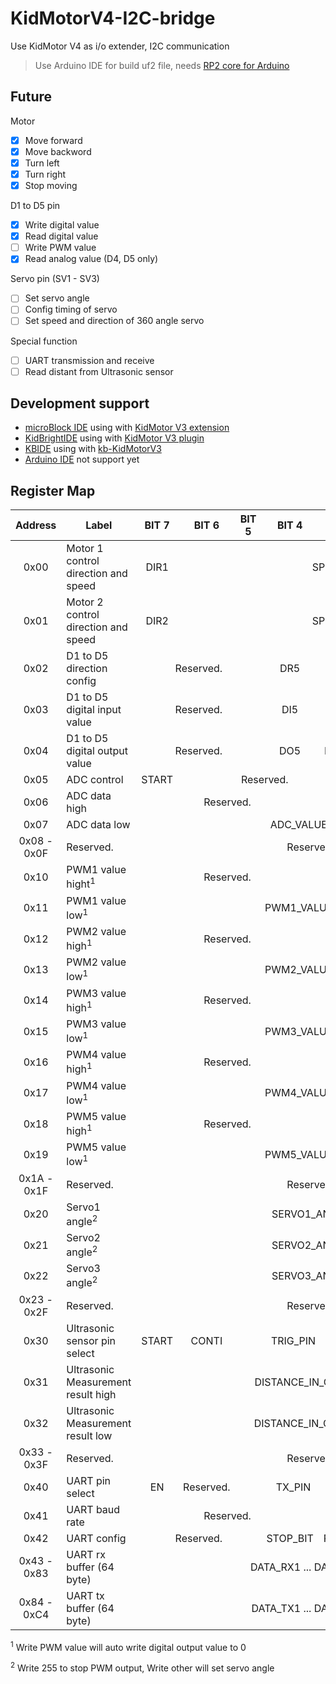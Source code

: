 # KidMotorV4-I2C-bridge

Use KidMotor V4 as i/o extender, I2C communication

 > Use Arduino IDE for build uf2 file, needs [RP2 core for Arduino](https://github.com/earlephilhower/arduino-pico)

## Future

Motor

 - [x] Move forward
 - [x] Move backword
 - [x] Turn left
 - [x] Turn right
 - [x] Stop moving
 
D1 to D5 pin

 - [x] Write digital value
 - [x] Read digital value
 - [ ] Write PWM value
 - [x] Read analog value (D4, D5 only)
 
Servo pin (SV1 - SV3)

 - [ ] Set servo angle
 - [ ] Config timing of servo
 - [ ] Set speed and direction of 360 angle servo
 
Special function

 - [ ] UART transmission and receive
 - [ ] Read distant from Ultrasonic sensor 

## Development support

 - [microBlock IDE](https://microblock.app) using with [KidMotor V3 extension](https://github.com/ArtronShop/KidMotorV3-extension)
 - [KidBrightIDE](https://www.kid-bright.org/) using with [KidMotor V3 plugin](https://store.kidbright.info/plugin/46/KidMotor+V3)
 - [KBIDE](https://kbide.org/) using with [kb-KidMotorV3](https://github.com/ArtronShop/kbide-KidMotorV3)
 - [Arduino IDE]() not support yet

## Register Map

<table>
  <thead>
    <tr>
      <th>Address</th>
      <th>Label</th>
      <th>BIT 7</th>
      <th>BIT 6</th>
      <th>BIT 5</th>
      <th>BIT 4</th>
      <th>BIT 3</th>
      <th>BIT 2</th>
      <th>BIT 1</th>
      <th>BIT 0</th>
    </tr>
  </thead>
  <tbody>
    <tr>
      <td align=center>0x00</td>
      <td>Motor 1 control direction and speed</td>
      <td align=center>DIR1</td>
      <td align=center colspan=7>SPEED1</td>
    </tr>
    <tr>
      <td align=center>0x01</td>
      <td>Motor 2 control direction and speed</td>
      <td align=center>DIR2</td>
      <td align=center colspan=7>SPEED2</td>
    </tr>
    <tr>
      <td align=center>0x02</td>
      <td>D1 to D5 direction config</td>
      <td align=center colspan=3>Reserved.</td>
      <td align=center>DR5</td>
      <td align=center>DR4</td>
      <td align=center>DR3</td>
      <td align=center>DR2</td>
      <td align=center>DR1</td>
    </tr>
    <tr>
      <td align=center>0x03</td>
      <td>D1 to D5 digital input value</td>
      <td align=center colspan=3>Reserved.</td>
      <td align=center>DI5</td>
      <td align=center>DI4</td>
      <td align=center>DI3</td>
      <td align=center>DI2</td>
      <td align=center>DI1</td>
    </tr>
    <tr>
      <td align=center>0x04</td>
      <td>D1 to D5 digital output value</td>
      <td align=center colspan=3>Reserved.</td>
      <td align=center>DO5</td>
      <td align=center>DO4</td>
      <td align=center>DO3</td>
      <td align=center>DO2</td>
      <td align=center>DO1</td>
    </tr>
    <tr>
      <td align=center>0x05</td>
      <td>ADC control</td>
      <td align=center>START</td>
      <td align=center colspan=4>Reserved.</td>
      <td align=center colspan=3>A_CH</td>
    </tr>
    <tr>
      <td align=center>0x06</td>
      <td>ADC data high</td>
      <td align=center colspan=4>Reserved.</td>
      <td align=center colspan=4>ADC_VALUE_MSB</td>
    </tr>
    <tr>
      <td align=center>0x07</td>
      <td>ADC data low</td>
      <td align=center colspan=8>ADC_VALUE_LSB</td>
    </tr>
    <tr>
      <td align=center>0x08 - 0x0F</td>
      <td>Reserved.</td>
      <td align=center colspan=8>Reserved.</td>
    </tr>
    <tr>
      <td align=center>0x10</td>
      <td>PWM1 value hight<sup>1</sup></td>
      <td align=center colspan=4>Reserved.</td>
      <td align=center colspan=4>PWM1_VALUE_MSB</td>
    </tr>
    <tr>
      <td align=center>0x11</td>
      <td>PWM1 value low<sup>1</sup></td>
      <td align=center colspan=8>PWM1_VALUE_LSB</td>
    </tr>
    <tr>
      <td align=center>0x12</td>
      <td>PWM2 value high<sup>1</sup></td>
      <td align=center colspan=4>Reserved.</td>
      <td align=center colspan=4>PWM2_VALUE_MSB</td>
    </tr>
    <tr>
      <td align=center>0x13</td>
      <td>PWM2 value low<sup>1</sup></td>
      <td align=center colspan=8>PWM2_VALUE_LSB</td>
    </tr>
   <tr>
      <td align=center>0x14</td>
      <td>PWM3 value high<sup>1</sup></td>
      <td align=center colspan=4>Reserved.</td>
      <td align=center colspan=4>PWM3_VALUE_MSB</td>
    </tr>
    <tr>
      <td align=center>0x15</td>
      <td>PWM3 value low<sup>1</sup></td>
      <td align=center colspan=8>PWM3_VALUE_LSB</td>
    </tr>
   <tr>
      <td align=center>0x16</td>
      <td>PWM4 value high<sup>1</sup></td>
      <td align=center colspan=4>Reserved.</td>
      <td align=center colspan=4>PWM4_VALUE_MSB</td>
    </tr>
    <tr>
      <td align=center>0x17</td>
      <td>PWM4 value low<sup>1</sup></td>
      <td align=center colspan=8>PWM4_VALUE_LSB</td>
    </tr>
   <tr>
      <td align=center>0x18</td>
      <td>PWM5 value high<sup>1</sup></td>
      <td align=center colspan=4>Reserved.</td>
      <td align=center colspan=4>PWM5_VALUE_MSB</td>
    </tr>
    <tr>
      <td align=center>0x19</td>
      <td>PWM5 value low<sup>1</sup></td>
      <td align=center colspan=8>PWM5_VALUE_LSB</td>
    </tr>
    <tr>
      <td align=center>0x1A - 0x1F</td>
      <td>Reserved.</td>
      <td align=center colspan=8>Reserved.</td>
    </tr>
    <tr>
      <td align=center>0x20</td>
      <td>Servo1 angle<sup>2</sup></td>
      <td align=center colspan=8>SERVO1_ANGLE</td>
    </tr>
    <tr>
      <td align=center>0x21</td>
      <td>Servo2 angle<sup>2</sup></td>
      <td align=center colspan=8>SERVO2_ANGLE</td>
    </tr>
    <tr>
      <td align=center>0x22</td>
      <td>Servo3 angle<sup>2</sup></td>
      <td align=center colspan=8>SERVO3_ANGLE</td>
    </tr>
    <tr>
      <td align=center>0x23 - 0x2F</td>
      <td>Reserved.</td>
      <td align=center colspan=8>Reserved.</td>
    </tr>
    <tr>
      <td align=center>0x30</td>
      <td>Ultrasonic sensor pin select</td>
      <td align=center colspan=1>START</td>
      <td align=center colspan=1>CONTI</td>
      <td align=center colspan=3>TRIG_PIN</td>
      <td align=center colspan=3>ECHO_PIN</td>
    </tr>
    <tr>
      <td align=center>0x31</td>
      <td>Ultrasonic Measurement result high</td>
      <td align=center colspan=8>DISTANCE_IN_CM_MSB</td>
    </tr>
    <tr>
      <td align=center>0x32</td>
      <td>Ultrasonic Measurement result low</td>
      <td align=center colspan=8>DISTANCE_IN_CM_LOW</td>
    </tr>
    <tr>
      <td align=center>0x33 - 0x3F</td>
      <td>Reserved.</td>
      <td align=center colspan=8>Reserved.</td>
    </tr>
    <tr>
      <td align=center>0x40</td>
      <td>UART pin select</td>
      <td align=center colspan=1>EN</td>
      <td align=center colspan=1>Reserved.</td>
      <td align=center colspan=3>TX_PIN</td>
      <td align=center colspan=3>RX_PIN</td>
    </tr>
    <tr>
      <td align=center>0x41</td>
      <td>UART baud rate</td>
      <td align=center colspan=4>Reserved.</td>
      <td align=center colspan=4>BAUD_RATE</td>
    </tr>
    <tr>
      <td align=center>0x42</td>
      <td>UART config</td>
      <td align=center colspan=3>Reserved.</td>
      <td align=center colspan=1>STOP_BIT</td>
      <td align=center colspan=2>PARITY_BIT</td>
      <td align=center colspan=3>DATA_BIT_LENGTH</td>
    </tr>
    <tr>
      <td align=center>0x43 - 0x83</td>
      <td>UART rx buffer (64 byte)</td>
      <td align=center colspan=8>DATA_RX1 ... DATA_RX64</td>
    </tr>
    <tr>
      <td align=center>0x84 - 0xC4</td>
      <td>UART tx buffer (64 byte)</td>
      <td align=center colspan=8>DATA_TX1 ... DATA_TX64</td>
    </tr>
  </tbody>
</table>

<sup>1</sup> Write PWM value will auto write digital output value to 0

<sup>2</sup> Write 255 to stop PWM output, Write other will set servo angle
